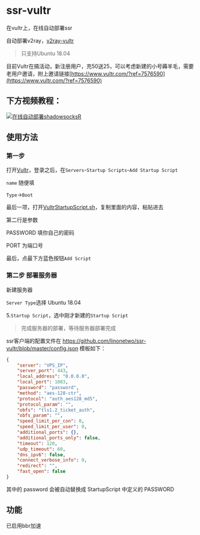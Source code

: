 # ssr-vultr
在vultr上，在线自动部署ssr

自动部署v2ray，[v2ray-vultr](https://github.com/lbp0200/v2ray-vultr)

>只支持Ubuntu 18.04

目前Vultr在搞活动，新注册用户，充50送25，可以考虑新建的小号薅羊毛，需要老用户邀请，附上邀请链接[https://www.vultr.com/?ref=7576590](https://www.vultr.com/?ref=7576590)

下方视频教程：
---
[![在线自动部署shadowsocksR](https://img.youtube.com/vi/4Rgd09WFkas/0.jpg)](https://www.youtube.com/watch?v=4Rgd09WFkas)


使用方法
---

### 第一步

打开[Vultr](https://polr.liuboping.com/PrgTf)，登录之后，在`Servers`-`Startup Scripts`-`Add Startup Script`

`name` 随便填

`Type`->`Boot`

最后一项，打开[VultrStartupScript.sh](https://raw.githubusercontent.com/linonetwo/ssr-vultr/master/VultrStartupScript.sh)，复制里面的内容，粘贴进去

第二行是参数

PASSWORD 填你自己的密码

PORT 为端口号

最后，点最下方蓝色按钮`Add Script`

### 第二步 部署服务器

新建服务器

`Server Type`选择 Ubuntu 18.04

5.`Startup Script`，选中刚才新建的`Startup Script`

> 完成服务器的部署，等待服务器部署完成

ssr客户端的配置文件在 https://github.com/linonetwo/ssr-vultr/blob/master/config.json 模板如下：

```json
{
    "server": "VPS_IP",
    "server_port": 443,
    "local_address": "0.0.0.0",
    "local_port": 1083,
    "password": "password",
    "method": "aes-128-ctr",
    "protocol": "auth_aes128_md5",
    "protocol_param": "",
    "obfs": "tls1.2_ticket_auth",
    "obfs_param": "",
    "speed_limit_per_con": 0,
    "speed_limit_per_user": 0,
    "additional_ports": {},
    "additional_ports_only": false,
    "timeout": 120,
    "udp_timeout": 60,
    "dns_ipv6": false,
    "connect_verbose_info": 0,
    "redirect": "",
    "fast_open": false
}
```

其中的 password 会被自动替换成 StartupScript 中定义的 PASSWORD

功能
---
已启用bbr加速
